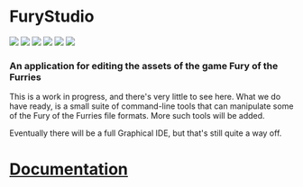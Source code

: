 # FuryStudio

![](https://img.shields.io/github/actions/workflow/status/david-c14/FuryStudio/build-and-test.yml?event=push&label=Tests&logo=github) 
![](https://img.shields.io/github/actions/workflow/status/david-c14/FuryStudio/build-and-test.yml?event=release&label=Release&logo=github) 
![](https://img.shields.io/github/v/release/david-c14/FuryStudio?label=Latest&logo=github) 
![](https://img.shields.io/github/release-date/david-c14/FuryStudio?label=Released&logo=github) 
![](https://img.shields.io/badge/License-GPLv3-blue.svg)
![](https://img.shields.io/badge/platforms-linux--x64%20%7C%20win--x64-lightgrey)

### An application for editing the assets of the game Fury of the Furries

This is a work in progress, and there's very little to see here. What we do have ready, is a small suite of command-line tools that can manipulate some of the Fury of the Furries file formats. More such tools will be added.

Eventually there will be a full Graphical IDE, but that's still quite a way off.

# [Documentation](https://github.com/david-c14/FuryStudio/blob/main/doc/index.md)
